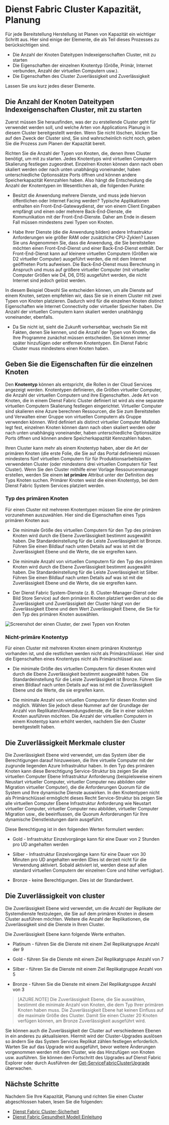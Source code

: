 <properties
   pageTitle="Planen der Dienst Fabric Cluster Kapazität | Microsoft Azure"
   description="Dienst Fabric Cluster-Kapazität, Planung Aspekte. NodeTypes, Zuverlässigkeit und Zuverlässigkeit Ebenen"
   services="service-fabric"
   documentationCenter=".net"
   authors="ChackDan"
   manager="timlt"
   editor=""/>

<tags
   ms.service="service-fabric"
   ms.devlang="dotnet"
   ms.topic="article"
   ms.tgt_pltfrm="na"
   ms.workload="na"
   ms.date="09/09/2016"
   ms.author="chackdan"/>


# <a name="service-fabric-cluster-capacity-planning-considerations"></a>Dienst Fabric Cluster Kapazität, Planung

Für jede Bereitstellung Herstellung ist Planen von Kapazität ein wichtiger Schritt aus. Hier sind einige der Elemente, die als Teil dieses Prozesses zu berücksichtigen sind.

- Die Anzahl der Knoten Dateitypen Indexeigenschaften Cluster, mit zu starten
- Die Eigenschaften der einzelnen Knotentyp (Größe, Primär, Internet verbunden, Anzahl der virtuellen Computern usw.).
- Die Eigenschaften des Cluster Zuverlässigkeit und Zuverlässigkeit

Lassen Sie uns kurz jedes dieser Elemente.

## <a name="the-number-of-node-types-your-cluster-needs-to-start-out-with"></a>Die Anzahl der Knoten Dateitypen Indexeigenschaften Cluster, mit zu starten

Zuerst müssen Sie herausfinden, was der zu erstellende Cluster geht für verwendet werden soll, und welche Arten von Applications Planung in diesem Cluster bereitgestellt werden. Wenn Sie nicht löschen, klicken Sie auf den Zweck der Cluster sind, Sie sind wahrscheinlich nicht noch, geben Sie die Prozess zum Planen der Kapazität bereit.

Richten Sie die Anzahl der Typen von Knoten, die, denen Ihren Cluster benötigt, um mit zu starten.  Jedes Knotentyps wird virtuellen Computern Skalierung festlegen zugeordnet. Einzelnen Knoten können dann nach oben skaliert werden oder nach unten unabhängig voneinander, haben unterschiedliche Optionssätze Ports öffnen und können andere Speicherkapazität Kennzahlen haben. Also hängt die Entscheidung die Anzahl der Knotentypen im Wesentlichen ab, die folgenden Punkte:

- Besitzt die Anwendung mehrere Dienste, und muss jede hiervon öffentlichen oder Internet Facing werden? Typische Applikationen enthalten ein Front-End-Gatewaydienst, der von einem Client Eingaben empfängt und einen oder mehrere Back-End-Dienste, die Kommunikation mit der Front-End-Dienste. Daher am Ende in diesem Fall müssen mindestens zwei Typen von Knoten.

- Habe Ihrer Dienste (die die Anwendung bilden) andere Infrastruktur Anforderungen wie größer RAM oder zusätzliche CPU-Zyklen? Lassen Sie uns Angenommen Sie, dass die Anwendung, die Sie bereitstellen möchten einen Front-End-Dienst und einer Back-End-Dienst enthält. Der Front-End-Dienst kann auf kleinere virtuellen Computern (Größen wie D2 virtueller Computer) ausgeführt werden, die mit dem Internet geöffneten Ports aufweisen.  Die Back-End-Dienst muss Berechnung in Anspruch und muss auf größere virtueller Computer (mit virtueller Computer Größen wie D4, D6, D15) ausgeführt werden, die nicht Internet sind jedoch gelöst werden.

 In diesem Beispiel Obwohl Sie entscheiden können, um alle Dienste auf einem Knoten, setzen empfehlen wir, dass Sie sie in einem Cluster mit zwei Typen von Knoten platzieren.  Dadurch wird für die einzelnen Knoten distinct Eigenschaften wie Internet Connectivity oder virtueller Speicher haben. Die Anzahl der virtuellen Computern kann skaliert werden unabhängig voneinander, ebenfalls.  

- Da Sie nicht ist, sieht die Zukunft vorhersehbar, wechseln Sie mit Fakten, denen Sie kennen, und die Anzahl der Typen von Knoten, die Ihre Programme zunächst müssen entscheiden. Sie können immer später hinzufügen oder entfernen Knotentypen. Ein Dienst Fabric Cluster muss mindestens einen Knoten haben.

## <a name="the-properties-of-each-node-type"></a>Geben Sie die Eigenschaften für die einzelnen Knoten

Den **Knotentyp** können als entspricht, die Rollen in der Cloud Services angezeigt werden. Knotentypen definieren, die Größen virtueller Computer, die Anzahl der virtuellen Computern und ihre Eigenschaften. Jede Art von Knoten, die in einem Dienst Fabric Cluster definiert ist wird als eine separate virtuellen Computern Skalierung festlegen eingerichtet. Virtueller Computer sind skalieren eine Azure berechnen Ressourcen, die Sie zum Bereitstellen und Verwalten einer Gruppe von virtuellen Computern als Gruppe verwenden können. Wird definiert als distinct virtueller Computer Maßstab legt fest, einzelnen Knoten können dann nach oben skaliert werden oder nach unten unabhängig voneinander, haben unterschiedliche Optionssätze Ports öffnen und können andere Speicherkapazität Kennzahlen haben.

Ihren Cluster kann mehr als einem Knotentyp haben, aber die Art der primären Knoten (die erste Folie, die Sie auf das Portal definieren) müssen mindestens fünf virtuellen Computern für für Produktionsarbeitslasten verwendeten Cluster (oder mindestens drei virtuellen Computern für Test Cluster). Wenn Sie den Cluster mithilfe einer Vorlage Ressourcenmanager erstellen, werden Sie einem **ist primäre** Attribut unter der Definition des Typs Knoten suchen. Primärer Knoten weist die einen Knotentyp, bei dem Dienst Fabric System Services platziert werden.  

### <a name="primary-node-type"></a>Typ des primären Knoten
Für einen Cluster mit mehreren Knotentypen müssen Sie eine der primären vorzunehmen auszuwählen. Hier sind die Eigenschaften eines Typs primären Knoten aus:

- Die minimale Größe des virtuellen Computern für den Typ des primären Knoten wird durch die Ebene Zuverlässigkeit bestimmt ausgewählt haben. Die Standardeinstellung für die Leiste Zuverlässigkeit ist Bronze. Führen Sie einen Bildlauf nach unten Details auf was ist mit die Zuverlässigkeit Ebene und die Werte, die sie ergreifen kann.  

- Die minimale Anzahl von virtuellen Computern für den Typ des primären Knoten wird durch die Ebene Zuverlässigkeit bestimmt ausgewählt haben. Die Standardeinstellung für die Leiste Zuverlässigkeit ist Silber. Führen Sie einen Bildlauf nach unten Details auf was ist mit die Zuverlässigkeit Ebene und die Werte, die sie ergreifen kann.

- Der Dienst Fabric System-Dienste (z. B. Cluster-Manager-Dienst oder Bild Store Service) auf dem primären Knoten platziert werden und so die Zuverlässigkeit und Zuverlässigkeit der Cluster hängt von der Zuverlässigkeit Ebene und dem Wert Zuverlässigkeit Ebene, die Sie für den Typ des primären Knoten auswählen.

![Screenshot der einen Cluster, der zwei Typen von Knoten ][SystemServices]


### <a name="non-primary-node-type"></a>Nicht-primäre Knotentyp
Für einen Cluster mit mehreren Knoten einem primären Knotentyp vorhanden ist, und die restlichen werden nicht als Primärschlüssel. Hier sind die Eigenschaften eines Knotentyps nicht als Primärschlüssel aus:

- Die minimale Größe des virtuellen Computern für diesen Knoten wird durch die Ebene Zuverlässigkeit bestimmt ausgewählt haben. Die Standardeinstellung für die Leiste Zuverlässigkeit ist Bronze. Führen Sie einen Bildlauf nach unten Details auf was ist mit die Zuverlässigkeit Ebene und die Werte, die sie ergreifen kann.  

- Die minimale Anzahl von virtuellen Computern für diesen Knoten sind möglich. Wählen Sie jedoch diese Nummer auf der Grundlage der Anzahl von Replikaten/Anwendungsdienste, die Sie in einer solchen Knoten ausführen möchten. Die Anzahl der virtuellen Computern in einem Knotentyp kann erhöht werden, nachdem Sie den Cluster bereitgestellt haben.


## <a name="the-durability-characteristics-of-the-cluster"></a>Die Zuverlässigkeit Merkmale cluster

Die Zuverlässigkeit Ebene wird verwendet, um das System über die Berechtigungen darauf hinzuweisen, die Ihre virtuelle Computer mit der zugrunde liegenden Azure Infrastruktur haben. In den Typ des primären Knoten kann diese Berechtigung Service-Struktur bis zeigen Sie alle virtuellen Computer Ebene Infrastruktur Anforderung (beispielsweise einem Neustart virtueller Computer, virtueller Computer neu abbilden oder Migration virtueller Computer), die die Anforderungen Quorum für die System und Ihre dynamische Dienste auswirken. In den Knotentypen nicht als Primärschlüssel ermöglicht dieses Recht Service-Struktur bis zeigen Sie alle virtuellen Computer Ebene Infrastruktur Anforderung wie Neustart virtueller Computer, virtueller Computer neu abbilden, virtueller Computer Migration usw., die beeinflussen, die Quorum Anforderungen für Ihre dynamische Dienstleistungen darin ausgeführt.

Diese Berechtigung ist in den folgenden Werten formuliert werden:

- Gold - Infrastruktur Einzelvorgänge kann für eine Dauer von 2 Stunden pro UD angehalten werden

- Silber - Infrastruktur Einzelvorgänge kann für eine Dauer von 30 Minuten pro UD angehalten werden (Dies ist derzeit nicht für die Verwendung aktiviert. Sobald aktiviert ist, werden diese auf allen standard virtuellen Computern der einzelnen Core und höher verfügbar).

- Bronze - keine Berechtigungen. Dies ist der Standardwert.

## <a name="the-reliability-characteristics-of-the-cluster"></a>Die Zuverlässigkeit von cluster

Die Zuverlässigkeit Ebene wird verwendet, um die Anzahl der Replikate der Systemdienste festzulegen, die Sie auf dem primären Knoten in diesem Cluster ausführen möchten. Weitere die Anzahl der Replikationen, die Zuverlässigkeit sind die Dienste in Ihren Cluster.  

Die Zuverlässigkeit Ebene kann folgende Werte enthalten.

- Platinum - führen Sie die Dienste mit einem Ziel Replikatgruppe Anzahl der 9

- Gold - führen Sie die Dienste mit einem Ziel Replikatgruppe Anzahl von 7

- Silber - führen Sie die Dienste mit einem Ziel Replikatgruppe Anzahl von 5

- Bronze - führen Sie die Dienste mit einem Ziel Replikatgruppe Anzahl von 3

>[AZURE.NOTE] Die Zuverlässigkeit Ebene, die Sie auswählen, bestimmt die minimale Anzahl von Knoten, die dem Typ Ihrer primären Knoten haben muss. Die Zuverlässigkeit Ebene hat keinen Einfluss auf die maximale Größe des Cluster. Damit Sie einen Cluster 20 Knoten verfügen können, am Bronze Zuverlässigkeit ausgeführt wird.

 Sie können auch die Zuverlässigkeit der Cluster auf verschiedenen Ebenen in ein anderes zu aktualisieren. Hiermit wird der Cluster-Upgrades auslösen so ändern Sie das System Services Replikat zählen festlegen erforderlich. Warten Sie auf das Upgrade wird ausgeführt, bevor weitere Änderungen vorgenommen werden mit dem Cluster, wie das Hinzufügen von Knoten usw. ausführen.  Sie können den Fortschritt des Upgrades auf Dienst Fabric Explorer oder durch Ausführen der [Get-ServiceFabricClusterUpgrade](https://msdn.microsoft.com/library/mt126012.aspx) überwachen.

<!--Every topic should have next steps and links to the next logical set of content to keep the customer engaged-->
## <a name="next-steps"></a>Nächste Schritte

Nachdem Sie Ihre Kapazität, Planung und richten Sie einen Cluster abgeschlossen haben, lesen Sie die folgenden:
- [Dienst Fabric Cluster-Sicherheit](service-fabric-cluster-security.md)
- [Dienst Fabric Gesundheit Modell Einleitung](service-fabric-health-introduction.md)

<!--Image references-->
[SystemServices]: ./media/service-fabric-cluster-capacity/SystemServices.png
